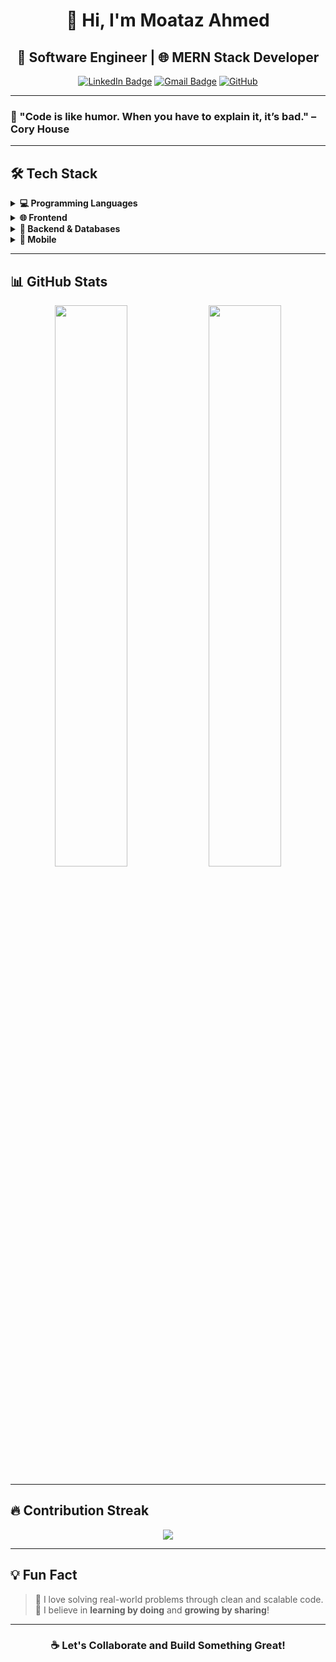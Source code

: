 <div align="center">

# 👋 Hi, I'm Moataz Ahmed  
## 🚀 Software Engineer | 🌐 MERN Stack Developer  

[![LinkedIn Badge](https://img.shields.io/badge/-Moataz%20Ahmed-blue?style=flat-square&logo=Linkedin&logoColor=white&link=https://www.linkedin.com/in/moataz-ahmed-b02438255)](https://www.linkedin.com/in/moataz-ahmed-b02438255)
[![Gmail Badge](https://img.shields.io/badge/-moatazahmed156@gmail.com-c14438?style=flat-square&logo=Gmail&logoColor=white)](mailto:moatazahmed156@gmail.com)
[![GitHub](https://img.shields.io/github/followers/Moatazahmed156?label=Follow&style=social)](https://github.com/Moatazahmed156)

</div>

---

### 🎯 "Code is like humor. When you have to explain it, it’s bad." – Cory House  

---

## 🛠️ Tech Stack

<details>
  <summary><strong>💻 Programming Languages</strong></summary>

  ![C](https://img.shields.io/badge/-C-00599C?style=flat-square&logo=c)
  ![C++](https://img.shields.io/badge/-C++-00599C?style=flat-square&logo=cplusplus)
  ![Python](https://img.shields.io/badge/-Python-3776AB?style=flat-square&logo=python)
  ![JavaScript](https://img.shields.io/badge/-JavaScript-F7DF1E?style=flat-square&logo=javascript&logoColor=black)
  ![C#](https://img.shields.io/badge/-CSharp-239120?style=flat-square&logo=c-sharp&logoColor=white)
  ![Dart](https://img.shields.io/badge/-Dart-0175C2?style=flat-square&logo=dart)

</details>

<details>
  <summary><strong>🌐 Frontend</strong></summary>

  ![HTML](https://img.shields.io/badge/-HTML5-E34F26?style=flat-square&logo=html5&logoColor=white)
  ![CSS](https://img.shields.io/badge/-CSS3-1572B6?style=flat-square&logo=css3)
  ![JavaScript](https://img.shields.io/badge/-JavaScript-F7DF1E?style=flat-square&logo=javascript)
  ![Bootstrap](https://img.shields.io/badge/-Bootstrap-563D7C?style=flat-square&logo=bootstrap)
  ![TailwindCSS](https://img.shields.io/badge/-Tailwind-06B6D4?style=flat-square&logo=tailwindcss)
  ![React](https://img.shields.io/badge/-React-20232A?style=flat-square&logo=react)
  ![Next.js](https://img.shields.io/badge/-Next.js-000000?style=flat-square&logo=next.js)

</details>

<details>
  <summary><strong>🧰 Backend & Databases</strong></summary>

  ![Node.js](https://img.shields.io/badge/-Node.js-339933?style=flat-square&logo=node.js)
  ![Express.js](https://img.shields.io/badge/-Express.js-000000?style=flat-square&logo=express)
  ![MongoDB](https://img.shields.io/badge/-MongoDB-4EA94B?style=flat-square&logo=mongodb)
  ![MySQL](https://img.shields.io/badge/-MySQL-4479A1?style=flat-square&logo=mysql)
  ![SQL Server](https://img.shields.io/badge/-SQL%20Server-CC2927?style=flat-square&logo=microsoftsqlserver)

</details>

<details>
  <summary><strong>📱 Mobile</strong></summary>

  ![React Native](https://img.shields.io/badge/-React%20Native-20232A?style=flat-square&logo=react)
  ![Flutter](https://img.shields.io/badge/-Flutter-02569B?style=flat-square&logo=flutter)

</details>

---

## 📊 GitHub Stats

<p align="center">
  <img src="https://github-readme-stats.vercel.app/api?username=Moatazahmed156&show_icons=true&theme=tokyonight" width="48%" />
  <img src="https://github-readme-stats.vercel.app/api/top-langs/?username=Moatazahmed156&layout=compact&theme=tokyonight" width="48%" />
</p>

---

## 🔥 Contribution Streak

<p align="center">
  <img src="https://github-readme-streak-stats.herokuapp.com/?user=Moatazahmed156&theme=tokyonight" />
</p>

---

## 💡 Fun Fact

> 🧠 I love solving real-world problems through clean and scalable code.  
> 🎯 I believe in **learning by doing** and **growing by sharing**!

---

<div align="center">

### ☕ Let's Collaborate and Build Something Great!

</div>
